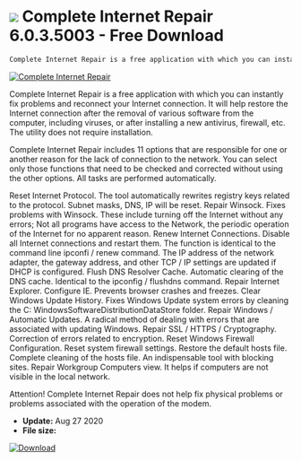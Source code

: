 # ![](https://cdn.softexe.net/static/icon/1/complete-internet-repair-1566.png) Complete Internet Repair 6.0.3.5003 - Free Download

```sh
Complete Internet Repair is a free application with which you can instantly fix problems and reconnect your Internet connection.
```
[![Complete Internet Repair](https://gallery.dpcdn.pl/imgc/Tools/59423/g_-_420x350_1.5_-_x20150613145820_0.png)](https://softexe.net/win/internet/browser-utilities/complete-internet-repair:peff.html)

Complete Internet Repair is a free application with which you can instantly fix problems and reconnect your Internet connection. It will help restore the Internet connection after the removal of various software from the computer, including viruses, or after installing a new antivirus, firewall, etc. The utility does not require installation.

Complete Internet Repair includes 11 options that are responsible for one or another reason for the lack of connection to the network. You can select only those functions that need to be checked and corrected without using the other options. All tasks are performed automatically.


Reset Internet Protocol. The tool automatically rewrites registry keys related to the protocol. Subnet masks, DNS, IP will be reset.
Repair Winsock. Fixes problems with Winsock. These include turning off the Internet without any errors; Not all programs have access to the Network, the periodic operation of the Internet for no apparent reason.
Renew Internet Connections. Disable all Internet connections and restart them. The function is identical to the command line ipconfi / renew command. The IP address of the network adapter, the gateway address, and other TCP / IP settings are updated if DHCP is configured.
Flush DNS Resolver Cache. Automatic clearing of the DNS cache. Identical to the ipconfig / flushdns command.
Repair Internet Explorer. Configure IE. Prevents browser crashes and freezes.
Clear Windows Update History. Fixes Windows Update system errors by cleaning the C: WindowsSoftwareDistributionDataStore folder.
Repair Windows / Automatic Updates. A radical method of dealing with errors that are associated with updating Windows.
Repair SSL / HTTPS / Cryptography. Correction of errors related to encryption.
Reset Windows Firewall Configuration. Reset system firewall settings.
Restore the default hosts file. Complete cleaning of the hosts file. An indispensable tool with blocking sites.
Repair Workgroup Computers view. It helps if computers are not visible in the local network.


Attention! Complete Internet Repair  does not help fix physical problems or problems associated with the operation of the modem.


- **Update:** Aug 27 2020
- **File size:** 

[![Download](https://cdn.softexe.net/static/img/download.png)](https://softexe.net/win/internet/browser-utilities/complete-internet-repair:peff.html)

